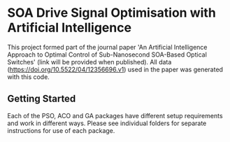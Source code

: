 # SOA Drive Signal Optimisation with Artificial Intelligence

This project formed part of the journal paper 'An Artificial 
Intelligence Approach to Optimal Control of Sub-Nanosecond 
SOA-Based Optical Switches' (link will be provided when published). 
All data (https://doi.org/10.5522/04/12356696.v1) used in the 
paper was generated with this code. 



## Getting Started

Each of the PSO, ACO and GA packages have different setup requirements
and work in different ways. Please see individual folders for separate
instructions for use of each package.


